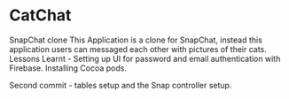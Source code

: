 # CatChat
SnapChat clone 
This Application is a clone for SnapChat, instead this application users can messaged each other with pictures of their cats.
Lessons Learnt - Setting up UI for password and email authentication with Firebase. Installing Cocoa pods.

Second commit - tables setup and the Snap controller setup. 

